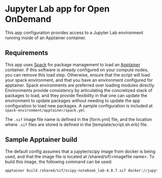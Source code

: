# Jupyter Lab app for Open OnDemand

This app configuration provides access to a Jupyter Lab environment running inside of an Apptainer container.

## Requirements

This app uses [Spack](https://spack.io/) for package management to load an [Apptainer](https://apptainer.org/) container. If this software is already configured on your compute nodes, you can remove this load step. Otherwise, ensure that the script will load your spack environment, and that you have an environment configured for apptainer. Spack environments are preferred over loading modules directly. Environments provide consistency by articulating the concretized stack of packages to load, and they provide flexibility in that one can update the environment to update packages without needing to update the app configuration to load new packages. A sample configuration is included at `spack-environment/apptainer/spack.yml`

The `.sif` image file name is defined in the [form.yml] file, and the location where `.sif` files are stored is defined in the [template/script.sh.erb] file.

## Sample Apptainer build

The default config assumes that a jupyter/scipy image from docker is being used, and that the image file is located at /shared/sif/\<imagefile name\>. To build this image, the following command can be used:

```bash
apptainer build /shared/sif/scipy-notebook_lab-4.0.7.sif docker://jupyter/scipy-notebook:lab-4.0.7
```
